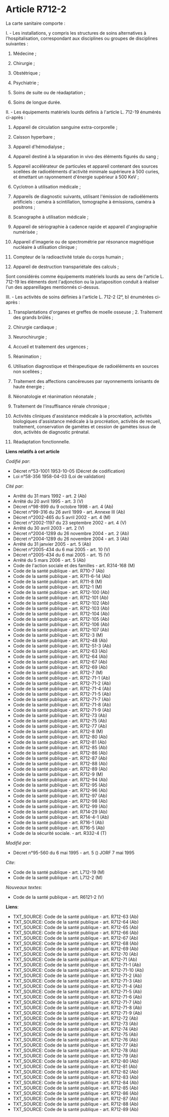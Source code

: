 # Article R712-2

La carte sanitaire comporte :

I. -    Les installations, y compris les structures de soins alternatives à l'hospitalisation, correspondant aux disciplines
ou groupes de disciplines suivantes :

1. Médecine ;

2. Chirurgie ;

3. Obstétrique ;

4. Psychiatrie ;

5. Soins de suite ou de réadaptation ;

6. Soins de longue durée.

II. - Les équipements matériels lourds définis à l'article L. 712-19 énumérés ci-après :

1. Appareil de circulation sanguine extra-corporelle ;

2. Caisson hyperbare ;

3. Appareil d'hémodialyse ;

4. Appareil destiné à la séparation in vivo des éléments figurés du sang ;

5. Appareil accélérateur de particules et appareil contenant des sources scellées de radioéléments d'activité minimale
supérieure à 500 curies, et émettant un rayonnement d'énergie supérieur à 500 KeV ;

6. Cyclotron à utilisation médicale ;

7. Appareils de diagnostic suivants, utilisant l'émission de radioéléments artificiels : caméra à scintillation, tomographe à
émissions, caméra à positrons ;

8. Scanographe à utilisation médicale ;

9. Appareil de sériographie à cadence rapide et appareil d'angiographie numérisée ;

10. Appareil d'imagerie ou de spectrométrie par résonance magnétique nucléaire à utilisation clinique ;

11. Compteur de la radioactivité totale du corps humain ;

12. Appareil de destruction transpariétale des calculs ;

Sont considérés comme équipements matériels lourds au sens de l'article L. 712-19 les éléments dont l'adjonction ou la
juxtaposition conduit à réaliser l'un des appareillages mentionnés ci-dessus.

III. - Les activités de soins définies à l'article L. 712-2 (2°, b) énumérées ci-après :

1. Transplantations d'organes et greffes de moelle osseuse ;    2. Traitement des grands brûlés ;

3. Chirurgie cardiaque ;

4. Neurochirurgie ;

5. Accueil et traitement des urgences ;

6. Réanimation ;

7. Utilisation diagnostique et thérapeutique de radioéléments en sources non scellées ;

8. Traitement des affections cancéreuses par rayonnements ionisants de haute énergie ;

9. Néonatologie et réanimation néonatale ;

10. Traitement de l'insuffisance rénale chronique ;

11. Activités cliniques d'assistance médicale à la procréation, activités biologiques d'assistance médicale à la procréation,
activités de recueil, traitement, conservation de gamètes et cession de gamètes issus de don, activités de diagnostic
prénatal.

12. Réadaptation fonctionnelle.

**Liens relatifs à cet article**

_Codifié par_:

  - Décret n°53-1001 1953-10-05 (Décret de codification)
  - Loi n°58-356 1958-04-03 (Loi de validation)

_Cité par_:

  - Arrêté du 31 mars 1992 - art. 2 (Ab)
  - Arrêté du 20 avril 1995 - art. 3 (V)
  - Décret n°98-899 du 9 octobre 1998 - art. 4 (Ab)
  - Décret n°99-316 du 26 avril 1999 - art. Annexe III (Ab)
  - Décret n°2002-465 du 5 avril 2002 - art. 4 (M)
  - Décret n°2002-1197 du 23 septembre 2002 - art. 4 (V)
  - Arrêté du 30 avril 2003 - art. 2 (V)
  - Décret n°2004-1289 du 26 novembre 2004 - art. 2 (Ab)
  - Décret n°2004-1289 du 26 novembre 2004 - art. 3 (Ab)
  - Arrêté du 31 janvier 2005 - art. 5 (Ab)
  - Décret n°2005-434 du 6 mai 2005 - art. 10 (V)
  - Décret n°2005-434 du 6 mai 2005 - art. 15 (V)
  - Arrêté du 5 mars 2006 - art. 5 (Ab)
  - Code de l'action sociale et des familles - art. R314-168 (M)
  - Code de la santé publique - art. R710-7 (Ab)
  - Code de la santé publique - art. R711-6-14 (Ab)
  - Code de la santé publique - art. R711-8 (M)
  - Code de la santé publique - art. R712-1 (M)
  - Code de la santé publique - art. R712-100 (Ab)
  - Code de la santé publique - art. R712-101 (Ab)
  - Code de la santé publique - art. R712-102 (Ab)
  - Code de la santé publique - art. R712-103 (Ab)
  - Code de la santé publique - art. R712-104 (Ab)
  - Code de la santé publique - art. R712-105 (Ab)
  - Code de la santé publique - art. R712-106 (Ab)
  - Code de la santé publique - art. R712-107 (Ab)
  - Code de la santé publique - art. R712-3 (M)
  - Code de la santé publique - art. R712-48 (Ab)
  - Code de la santé publique - art. R712-51-3 (Ab)
  - Code de la santé publique - art. R712-63 (Ab)
  - Code de la santé publique - art. R712-64 (Ab)
  - Code de la santé publique - art. R712-67 (Ab)
  - Code de la santé publique - art. R712-69 (Ab)
  - Code de la santé publique - art. R712-7 (M)
  - Code de la santé publique - art. R712-71-1 (Ab)
  - Code de la santé publique - art. R712-71-2 (Ab)
  - Code de la santé publique - art. R712-71-4 (Ab)
  - Code de la santé publique - art. R712-71-5 (Ab)
  - Code de la santé publique - art. R712-71-7 (Ab)
  - Code de la santé publique - art. R712-71-8 (Ab)
  - Code de la santé publique - art. R712-71-9 (Ab)
  - Code de la santé publique - art. R712-73 (Ab)
  - Code de la santé publique - art. R712-75 (Ab)
  - Code de la santé publique - art. R712-77 (Ab)
  - Code de la santé publique - art. R712-8 (M)
  - Code de la santé publique - art. R712-80 (Ab)
  - Code de la santé publique - art. R712-81 (Ab)
  - Code de la santé publique - art. R712-85 (Ab)
  - Code de la santé publique - art. R712-86 (Ab)
  - Code de la santé publique - art. R712-87 (Ab)
  - Code de la santé publique - art. R712-88 (Ab)
  - Code de la santé publique - art. R712-89 (Ab)
  - Code de la santé publique - art. R712-9 (M)
  - Code de la santé publique - art. R712-94 (Ab)
  - Code de la santé publique - art. R712-95 (Ab)
  - Code de la santé publique - art. R712-96 (Ab)
  - Code de la santé publique - art. R712-97 (Ab)
  - Code de la santé publique - art. R712-98 (Ab)
  - Code de la santé publique - art. R712-99 (Ab)
  - Code de la santé publique - art. R714-29 (Ab)
  - Code de la santé publique - art. R714-4-1 (Ab)
  - Code de la santé publique - art. R716-1 (Ab)
  - Code de la santé publique - art. R716-5 (Ab)
  - Code de la sécurité sociale. - art. R332-4 (T)

_Modifié par_:

  - Décret n°95-560 du 6 mai 1995 - art. 5 () JORF 7 mai 1995

_Cite_:

  - Code de la santé publique - art. L712-19 (M)
  - Code de la santé publique - art. L712-2 (M)

_Nouveaux textes_:

  - Code de la santé publique - art. R6121-2 (V)

**Liens**:

  - TXT_SOURCE: Code de la santé publique - art. R712-63 (Ab)
  - TXT_SOURCE: Code de la santé publique - art. R712-64 (Ab)
  - TXT_SOURCE: Code de la santé publique - art. R712-65 (Ab)
  - TXT_SOURCE: Code de la santé publique - art. R712-66 (Ab)
  - TXT_SOURCE: Code de la santé publique - art. R712-67 (Ab)
  - TXT_SOURCE: Code de la santé publique - art. R712-68 (Ab)
  - TXT_SOURCE: Code de la santé publique - art. R712-69 (Ab)
  - TXT_SOURCE: Code de la santé publique - art. R712-70 (Ab)
  - TXT_SOURCE: Code de la santé publique - art. R712-71 (Ab)
  - TXT_SOURCE: Code de la santé publique - art. R712-71-1 (Ab)
  - TXT_SOURCE: Code de la santé publique - art. R712-71-10 (Ab)
  - TXT_SOURCE: Code de la santé publique - art. R712-71-2 (Ab)
  - TXT_SOURCE: Code de la santé publique - art. R712-71-3 (Ab)
  - TXT_SOURCE: Code de la santé publique - art. R712-71-4 (Ab)
  - TXT_SOURCE: Code de la santé publique - art. R712-71-5 (Ab)
  - TXT_SOURCE: Code de la santé publique - art. R712-71-6 (Ab)
  - TXT_SOURCE: Code de la santé publique - art. R712-71-7 (Ab)
  - TXT_SOURCE: Code de la santé publique - art. R712-71-8 (Ab)
  - TXT_SOURCE: Code de la santé publique - art. R712-71-9 (Ab)
  - TXT_SOURCE: Code de la santé publique - art. R712-72 (Ab)
  - TXT_SOURCE: Code de la santé publique - art. R712-73 (Ab)
  - TXT_SOURCE: Code de la santé publique - art. R712-74 (Ab)
  - TXT_SOURCE: Code de la santé publique - art. R712-75 (Ab)
  - TXT_SOURCE: Code de la santé publique - art. R712-76 (Ab)
  - TXT_SOURCE: Code de la santé publique - art. R712-77 (Ab)
  - TXT_SOURCE: Code de la santé publique - art. R712-78 (Ab)
  - TXT_SOURCE: Code de la santé publique - art. R712-79 (Ab)
  - TXT_SOURCE: Code de la santé publique - art. R712-80 (Ab)
  - TXT_SOURCE: Code de la santé publique - art. R712-81 (Ab)
  - TXT_SOURCE: Code de la santé publique - art. R712-82 (Ab)
  - TXT_SOURCE: Code de la santé publique - art. R712-83 (Ab)
  - TXT_SOURCE: Code de la santé publique - art. R712-84 (Ab)
  - TXT_SOURCE: Code de la santé publique - art. R712-85 (Ab)
  - TXT_SOURCE: Code de la santé publique - art. R712-86 (Ab)
  - TXT_SOURCE: Code de la santé publique - art. R712-87 (Ab)
  - TXT_SOURCE: Code de la santé publique - art. R712-88 (Ab)
  - TXT_SOURCE: Code de la santé publique - art. R712-89 (Ab)
